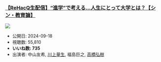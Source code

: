 ### [【ReHacQ生配信】“進学”で考える…人生にとって大学とは？【シン・教育論】](https://www.youtube.com/watch?v=EMiG0h8hs-M)
[![](https://img.youtube.com/vi/EMiG0h8hs-M/sddefault.jpg)](https://www.youtube.com/watch?v=EMiG0h8hs-M)
-   公開日: 2024-09-18
-   視聴数: 55,810
-   **いいね数: 735**
-   出演者: 中山友希, [川上量生](/rehacq_fan/people/川上量生 "wikilink"), 福島巨之, [高橋弘樹](/rehacq_fan/people/高橋弘樹 "wikilink")
